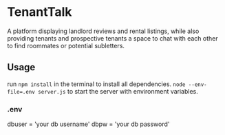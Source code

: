 # TenantTalk
A platform displaying landlord reviews and rental listings, while also providing tenants and prospective tenants a space to chat with each other to find roommates or potential subletters.

## Usage
run `npm install` in the terminal to install all dependencies. 
`node --env-file=.env server.js` to start the server with environment variables. 

### .env
dbuser = 'your db username'
dbpw = 'your db password'
 
